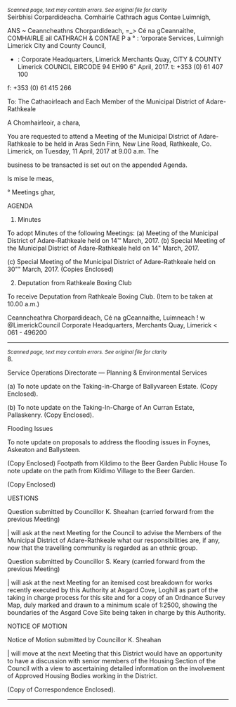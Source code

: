 *<small>Scanned page, text may contain errors. See original file for clarity</small>*  
Seirbhisi Corpardideacha.
Comhairle Cathrach agus Contae Luimnigh,

ANS ~ Ceanncheathns Chorpardideach,
=_> Cé na gCeannaithe,
COMHAIRLE ail
CATHRACH & CONTAE P a
° : ‘orporate Services,
Luimnigh Limerick City and County Council,
* : Corporate Headquarters,
Limerick Merchants Quay,
CITY & COUNTY Limerick
COUNCIL
EIRCODE 94 EH90
6" April, 2017. t: +353 (0) 61 407 100

f: +353 (0) 61 415 266

To: The Cathaoirleach and Each Member of the Municipal District of Adare-Rathkeale

A Chomhairleoir, a chara,

You are requested to attend a Meeting of the Municipal District of Adare-Rathkeale to be held in Aras
Sedn Finn, New Line Road, Rathkeale, Co. Limerick, on Tuesday, 11 April, 2017 at 9.00 a.m. The

business to be transacted is set out on the appended Agenda.

Is mise le meas,

°
Meetings ghar,

AGENDA
1. Minutes

To adopt Minutes of the following Meetings:
(a) Meeting of the Municipal District of Adare-Rathkeale held on 14™ March, 2017.
(b) Special Meeting of the Municipal District of Adare-Rathkeale held on 14" March, 2017.

(c) Special Meeting of the Municipal District of Adare-Rathkeale held on 30"" March, 2017.
(Copies Enclosed)

2. Deputation from Rathkeale Boxing Club

To receive Deputation from Rathkeale Boxing Club. (Item to be taken at 10.00 a.m.)

Ceanncheathra Chorpardideach, Cé na gCeannaithe, Luimneach ! w @LimerickCouncil
Corporate Headquarters, Merchants Quay, Limerick < 061 - 496200

---
*<small>Scanned page, text may contain errors. See original file for clarity</small>*  
8.

Service Operations Directorate — Planning & Environmental Services

(a) To note update on the Taking-in-Charge of Ballyvareen Estate.
(Copy Enclosed).

(b) To note update on the Taking-In-Charge of An Curran Estate, Pallaskenry.
(Copy Enclosed).

Flooding Issues

To note update on proposals to address the flooding issues in Foynes, Askeaton and Ballysteen.

(Copy Enclosed)
Footpath from Kildimo to the Beer Garden Public House
To note update on the path from Kildimo Village to the Beer Garden.

(Copy Enclosed)

UESTIONS

Question submitted by Councillor K. Sheahan (carried forward from the previous Meeting)

| will ask at the next Meeting for the Council to advise the Members of the Municipal District of
Adare-Rathkeale what our responsibilities are, if any, now that the travelling community is
regarded as an ethnic group.

Question submitted by Councillor S. Keary (carried forward from the previous Meeting)

| will ask at the next Meeting for an itemised cost breakdown for works recently executed by this
Authority at Asgard Cove, Loghill as part of the taking in charge process for this site and for a
copy of an Ordnance Survey Map, duly marked and drawn to a minimum scale of 1:2500,
showing the boundaries of the Asgard Cove Site being taken in charge by this Authority.

NOTICE OF MOTION

Notice of Motion submitted by Councillor K. Sheahan

| will move at the next Meeting that this District would have an opportunity to have a discussion
with senior members of the Housing Section of the Council with a view to ascertaining detailed
information on the involvement of Approved Housing Bodies working in the District.

(Copy of Correspondence Enclosed).

---
